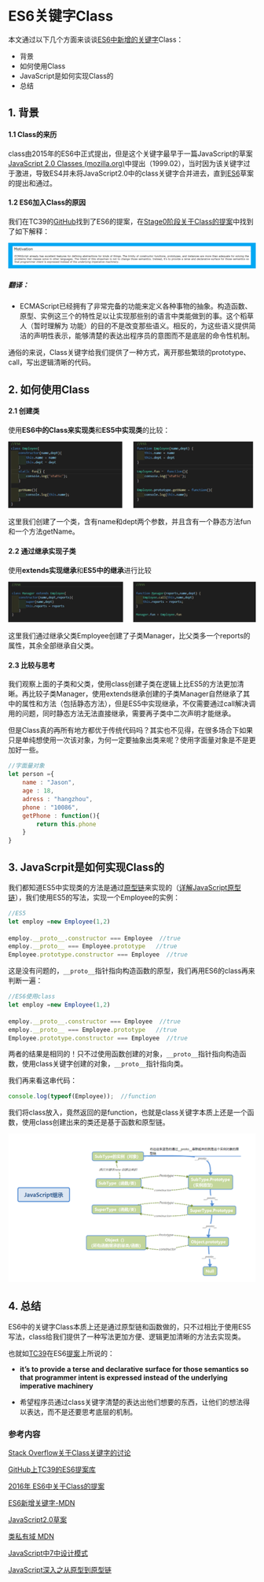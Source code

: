 # ES6关键字Class

本文通过以下几个方面来谈谈[ES6中新增的关键字](https://developer.mozilla.org/en-US/docs/Web/JavaScript/Reference/Lexical_grammar#Keywords)Class：

- 背景
- 如何使用Class
- JavaScript是如何实现Class的
- 总结

## 1. 背景

#### 1.1 Class的来历

class由2015年的ES6中正式提出，但是这个关键字最早于一篇JavaScript的草案[JavaScript 2.0 Classes (mozilla.org)](https://www-archive.mozilla.org/js/language/js20-1999-02-18/classes.html)中提出（1999.02），当时因为该关键字过于激进，导致ES4并未将JavaScript2.0中的class关键字合并进去，直到[ES6](https://github.com/tc39/ecma262)草案的提出和通过。

#### 1.2 ES6加入Class的原因

我们在TC39的[GitHub](https://github.com/tc39/ecma262)找到了ES6的提案，在[Stage0阶段关于Class的提案](https://web.archive.org/web/20160729180156/http://wiki.ecmascript.org/doku.php?id=harmony:classes#const)中找到了如下解释：

![image-20201213151123623](https://github.com/ONLY-yours/Picture/raw/main/image-reason-new.png)

##### 翻译：

- ECMAScript已经拥有了非常完备的功能来定义各种事物的抽象。构造函数、原型、实例这三个的特性足以让实现那些别的语言中类能做到的事。这个稻草人（暂时理解为 功能）的目的不是改变那些语义。相反的，为这些语义提供简洁的声明性表示，能够清楚的表达出程序员的意图而不是底层的命令性机制。

通俗的来说，Class关键字给我们提供了一种方式，离开那些繁琐的prototype、call，写出逻辑清晰的代码。

## 2. 如何使用Class

#### 2.1 创建类

使用**ES6中的Class来实现类**和**ES5中实现类**的比较：

![image-20201213162233233](https://github.com/ONLY-yours/Picture/raw/main/image-2020.png)

这里我们创建了一个类，含有name和dept两个参数，并且含有一个静态方法fun和一个方法getName。

#### 2.2 通过继承实现子类

使用**extends实现继承**和**ES5中的继承**进行比较

![image-20201213161227035](https://github.com/ONLY-yours/Picture/raw/main/image.png)

这里我们通过继承父类Employee创建了子类Manager，比父类多一个reports的属性，其余全部继承自父类。

#### 2.3 比较与思考

我们观察上面的子类和父类，使用class创建子类在逻辑上比ES5的方法更加清晰。再比较子类Manager，使用extends继承创建的子类Manager自然继承了其中的属性和方法（包括静态方法），但是ES5中实现继承，不仅需要通过call解决调用的问题，同时静态方法无法直接继承，需要再子类中二次声明才能继承。

但是Class真的再所有地方都优于传统代码吗？其实也不见得，在很多场合下如果只是单纯想使用一次该对象，为何一定要抽象出类来呢？使用字面量对象是不是更加好一些。

```javascript
//字面量对象
let person ={
    name : "Jason",
    age : 18,
    adress : "hangzhou",
    phone : "10086",
    getPhone : function(){
        return this.phone
    }
}
```

## 3. JavaScrpit是如何实现Class的

我们都知道ES5中实现类的方法是通过[原型链](https://developer.mozilla.org/zh-CN/docs/Web/JavaScript/Inheritance_and_the_prototype_chain)来实现的（[详解JavaScript原型链](https://github.com/mqyqingfeng/Blog/issues/2)），我们使用ES5的写法，实现一个Employee的实例：

```javascript
//ES5 
let employ =new Employee(1,2)

employ.__proto__.constructor === Employee  //true
employ.__proto__ === Employee.prototype   //true
Employee.prototype.constructor === Employee  //true
```

这是没有问题的，```__proto__```指针指向构造函数的原型，我们再用ES6的class再来判断一遍：

```javascript
//ES6使用class
let employ =new Employee(1,2)

employ.__proto__.constructor === Employee  //true
employ.__proto__ === Employee.prototype   //true
Employee.prototype.constructor === Employee  //true
```

两者的结果是相同的！只不过使用函数创建的对象，```__proto__```指针指向构造函数，使用class关键字创建的对象，```__proto__```指针指向类。

我们再来看这串代码：

```javascript
console.log(typeof(Employee));	//function
```

我们将class放入，竟然返回的是function，也就是class关键字本质上还是一个函数，使用class创建出来的类还是基于函数和原型链。

![image](https://github.com/ONLY-yours/Picture/raw/main/image-20201203164243589.png)

## 4. 总结

ES6中的关键字Class本质上还是通过原型链和函数做的，只不过相比于使用ES5写法，class给我们提供了一种写法更加方便、逻辑更加清晰的方法去实现类。

也就如[TC39](https://github.com/tc39/)在ES6[提案](https://web.archive.org/web/20160729180156/http://wiki.ecmascript.org/doku.php?id=harmony:classes#const)上所说的：

- **it’s to provide a terse and declarative surface for those semantics so that programmer intent is expressed instead of the underlying imperative machinery**

- 希望程序员通过class关键字清楚的表达出他们想要的东西，让他们的想法得以表达，而不是还要思考底层的机制。

### 参考内容

[Stack Overflow关于Class关键字的讨论](https://stackoverflow.com/questions/1728984/class-keyword-in-javascript)

[GitHub上TC39的ES6提案库](https://github.com/tc39/ecma262)

[2016年 ES6中关于Class的提案](https://web.archive.org/web/20160729180156/http://wiki.ecmascript.org/doku.php?id=harmony:classes#const)

[ES6新增关键字-MDN](https://developer.mozilla.org/en-US/docs/Web/JavaScript/Reference/Lexical_grammar#Keywords)

[JavaScript2.0草案](https://www-archive.mozilla.org/js/language/js20-1999-02-18/classes.html)

[类私有域  MDN ](https://developer.mozilla.org/zh-CN/docs/Web/JavaScript/Reference/Classes/Private_class_fields)

[JavaScript中7中设计模式](https://medium.com/javascript-in-plain-english/7-javascript-design-patterns-every-developer-should-know-df9c40e7debf)

[JavaScript深入之从原型到原型链](https://github.com/mqyqingfeng/Blog/issues/2)



